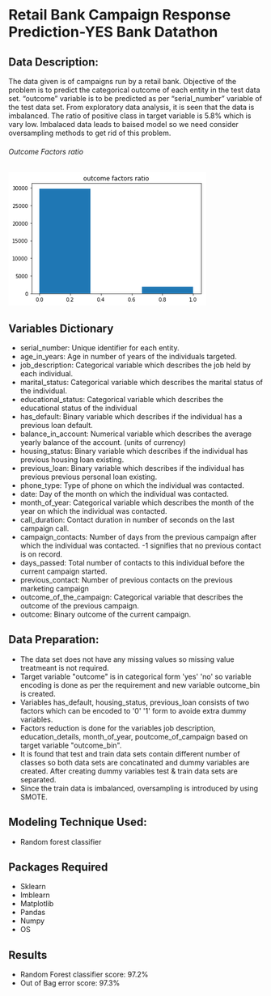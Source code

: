# Retail Bank Campaign Response Prediction-YES Bank Datathon 

## Data Description:
<p>The data given is of campaigns run by a retail bank. Objective of the problem is to predict the categorical outcome of each entity in the test data set. “outcome” variable is to be predicted as per “serial_number” variable of the test data set. From exploratory data analysis, it is seen that the data is imbalanced. The ratio of positive class in target variable is 5.8% which is vary low. Imbalaced data leads to baised model so we need consider oversampling methods to get rid of this problem. </p> 

###### Outcome Factors ratio

![Screenshot](https://github.com/shubhampatil1/Retail-Bank-Campaign-Response-Prediction-YES-Bank-Datathon-/blob/master/outcome%20factors%20ratio.png)

## Variables Dictionary

   - serial_number: Unique identifier for each entity.
   - age_in_years: Age in number of years of the individuals targeted.
   - job_description: Categorical variable which describes the job held by each individual.
   - marital_status: Categorical variable which describes the marital status of the individual.
   - educational_status: Categorical variable which describes the educational status of the individual
   - has_default: Binary variable which describes if the individual has a previous loan default.
   - balance_in_account: Numerical variable which describes the average yearly balance of the account. (units of currency)
   - housing_status: Binary variable which describes if the individual has previous housing loan existing.
   - previous_loan: Binary variable which describes if the individual has previous previous personal loan existing.
   - phone_type: Type of phone on which the individual was contacted.
   - date: Day of the month on which the individual was contacted.
   - month_of_year: Categorical variable which describes the month of the year on which the individual was contacted.
   - call_duration: Contact duration in number of seconds on the last campaign call.
   - campaign_contacts: Number of days from the previous campaign after which the individual was contacted. -1 signifies that no previous                         contact is on record.
   - days_passed: Total number of contacts to this individual before the current campaign started.
   - previous_contact: Number of previous contacts on the previous marketing campaign
   - outcome_of_the_campaign: Categorical variable that describes the outcome of the previous campaign.
   - outcome: Binary outcome of the current campaign.
   
## Data Preparation:

- The data set does not have any missing values so missing value treatmeant is not required.
- Target variable "outcome" is in categorical form 'yes' 'no' so variable encoding is done as per the requirement and new variable outcome_bin is created.
- Variables has_default, housing_status, previous_loan consists of two factors which can be encoded to '0' '1' form to avoide extra dummy variables.
- Factors reduction is done for the variables job description, education_details, month_of_year, poutcome_of_campaign based on target variable "outcome_bin".
- It is found that test and train data sets contain different number of classes so both data sets are concatinated and dummy variables are created. After creating dummy variables test & train data sets are separated.
- Since the train data is imbalanced, oversampling is introduced by using SMOTE.

## Modeling Technique Used:

- Random forest classifier

## Packages Required

- Sklearn
- Imblearn
- Matplotlib
- Pandas
- Numpy
- OS

## Results

- Random Forest classifier score: 97.2%
- Out of Bag error score: 97.3%

